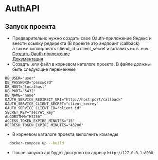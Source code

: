 # AuthAPI


## Запуск проекта
* Предварительно нужно создать свое Oauth-приложение Яндекс и внести ссылку редиректа (В проекте это эндпоинт /callback)  
a также скопировать cliend_id и client_secret и вставить их в .env  
[Создать Oauth приложение](https://oauth.yandex.ru/)  
[Документация](https://yandex.ru/dev/id/doc/ru/tips)
* Созадть .env файл в корневом каталоге проекта. В файле должны быть следующие переменные

```
DB_USER="user"
DB_PASSWORD="password"
DB_HOST="localhost"
DB_PORT="5432"
DB_NAME="name"
OAUTH_SERVICE_REDIRECT_URI="http://host:port/callback"
OAUTH_SERVICE_CLIENT_SECRET="client_secrey"
OAUTH_SERVICE_CLIENT_ID="client_id"
SECRET_KEY="secret_key"
ALGORITHM="HS256"
ACCESS_TOKEN_EXPIRE_MINUTES="15"
REFRESH_TOKEN_EXPIRE_MINUTES="43200"
```
* В корневом каталоге проекта выполнить команды


```bash
  docker-compose up --build
```


* После запуска api будет доступно по адресу `http://127.0.0.1:8000`
